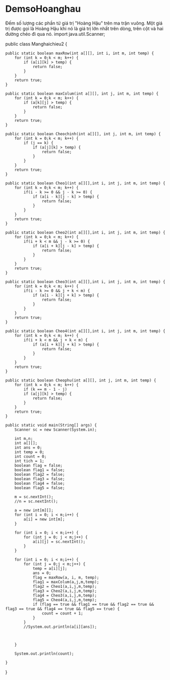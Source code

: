 # DemsoHoanghau
Đếm số lượng các phần tử giá trị "Hoàng Hậu" trên ma trận vuông. Một giá trị được gọi là Hoàng Hậu khi nó là giá trị lớn nhất trên dòng, trên cột và hai đường chéo đi qua nó.
import java.util.Scanner;

public class Manghaichieu2 {
	
	public static boolean maxRow(int a[][], int i, int m, int temp) {
		for (int k = 0;k < m; k++) {
			if (a[i][k] > temp) {
				return false;
			}
		}
		return true;	
	}
	
	public static boolean maxColum(int a[][], int j, int m, int temp) {
		for (int k = 0;k < m; k++) {
			if (a[k][j] > temp) {
				return false;	
			}
		}
		return true;
	}
	
	public static boolean Cheochinh(int a[][], int j, int m, int temp) {
		for (int k = 0;k < m; k++) {
			if (j == k) {
				if (a[j][k] > temp) {
					return false;
				}
			}
		}
		return true;
	}
	
	public static boolean Cheo1(int a[][],int i, int j, int m, int temp) {
		for (int k = 0;k < m; k++) {
			if(i - k >= 0 && j - k >= 0) {
				if (a[i - k][j - k] > temp) {
					return false;
				}
			}
		}
		return true;
	}
	
	public static boolean Cheo2(int a[][],int i, int j, int m, int temp) {
		for (int k = 0;k < m; k++) {
			if(i + k < m && j - k >= 0) {
				if (a[i + k][j - k] > temp) {
					return false;
				}
			}
		}
		return true;
	}
	
	public static boolean Cheo3(int a[][],int i, int j, int m, int temp) {
		for (int k = 0;k < m; k++) {
			if(i - k >= 0 && j + k < m) {
				if (a[i - k][j + k] > temp) {
					return false;
				}
			}
		}
		return true;
	}
	
	public static boolean Cheo4(int a[][],int i, int j, int m, int temp) {
		for (int k = 0;k < m; k++) {
			if(i + k < m && j + k < m) {
				if (a[i + k][j + k] > temp) {
					return false;
				}
			}
		}
		return true;
	}
	
	public static boolean Cheophu(int a[][], int j, int m, int temp) {
		for (int k = 0;k < m; k++) {
			if (k == m - 1 - j)
			if (a[j][k] > temp) {
				return false;
			}
		}
		return true;
	}

	public static void main(String[] args) {
		Scanner sc = new Scanner(System.in);
		
		int m,n;
		int a[][];
		int ans = 0;
		int temp = 0;
		int count = 0;
		int tich = 1;
		boolean flag = false;
		boolean flag1 = false;
		boolean flag2 = false;
		boolean flag3 = false;
		boolean flag4 = false;
		boolean flag5 = false;
		
		m = sc.nextInt();
		//n = sc.nextInt();
		
		a = new int[m][];
		for (int i = 0; i < m;i++) {
			a[i] = new int[m];
		}
		
		for (int i = 0; i < m;i++) {
			for (int j = 0; j < m;j++) {
				a[i][j] = sc.nextInt();				
			}
		}

		for (int i = 0; i < m;i++) {
			for (int j = 0;j < m;j++) {
				temp = a[i][j];
				ans = 0;
				flag = maxRow(a, i, m, temp);	
				flag1 = maxColum(a,j,m,temp);
				flag2 = Cheo1(a,i,j,m,temp);
				flag3 = Cheo2(a,i,j,m,temp);
				flag4 = Cheo3(a,i,j,m,temp);
				flag5 = Cheo4(a,i,j,m,temp);
				if (flag == true && flag1 == true && flag2 == true && flag3 == true && flag4 == true && flag5 == true) {
					count = count + 1;
				}
			}
			//System.out.println(a[i][ans]);
			
			
			
		}
		
		System.out.println(count);

	}

}
